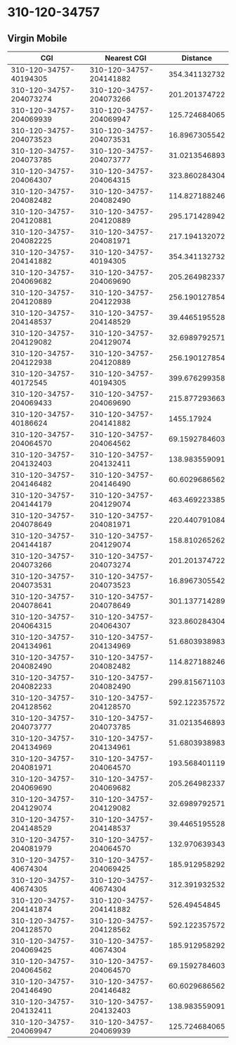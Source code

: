 # 310-120-34757
## Virgin Mobile


| CGI | Nearest CGI | Distance |
|-----|-------------|----------|
| 310-120-34757-40194305 | 310-120-34757-204141882 | 354.341132732 |
| 310-120-34757-204073274 | 310-120-34757-204073266 | 201.201374722 |
| 310-120-34757-204069939 | 310-120-34757-204069947 | 125.724684065 |
| 310-120-34757-204073523 | 310-120-34757-204073531 | 16.8967305542 |
| 310-120-34757-204073785 | 310-120-34757-204073777 | 31.0213546893 |
| 310-120-34757-204064307 | 310-120-34757-204064315 | 323.860284304 |
| 310-120-34757-204082482 | 310-120-34757-204082490 | 114.827188246 |
| 310-120-34757-204120881 | 310-120-34757-204120889 | 295.171428942 |
| 310-120-34757-204082225 | 310-120-34757-204081971 | 217.194132072 |
| 310-120-34757-204141882 | 310-120-34757-40194305 | 354.341132732 |
| 310-120-34757-204069682 | 310-120-34757-204069690 | 205.264982337 |
| 310-120-34757-204120889 | 310-120-34757-204122938 | 256.190127854 |
| 310-120-34757-204148537 | 310-120-34757-204148529 | 39.4465195528 |
| 310-120-34757-204129082 | 310-120-34757-204129074 | 32.6989792571 |
| 310-120-34757-204122938 | 310-120-34757-204120889 | 256.190127854 |
| 310-120-34757-40172545 | 310-120-34757-40194305 | 399.676299358 |
| 310-120-34757-204069433 | 310-120-34757-204069690 | 215.877293663 |
| 310-120-34757-40186624 | 310-120-34757-204141882 | 1455.17924 |
| 310-120-34757-204064570 | 310-120-34757-204064562 | 69.1592784603 |
| 310-120-34757-204132403 | 310-120-34757-204132411 | 138.983559091 |
| 310-120-34757-204146482 | 310-120-34757-204146490 | 60.6029686562 |
| 310-120-34757-204144179 | 310-120-34757-204129074 | 463.469223385 |
| 310-120-34757-204078649 | 310-120-34757-204081971 | 220.440791084 |
| 310-120-34757-204144187 | 310-120-34757-204129074 | 158.810265262 |
| 310-120-34757-204073266 | 310-120-34757-204073274 | 201.201374722 |
| 310-120-34757-204073531 | 310-120-34757-204073523 | 16.8967305542 |
| 310-120-34757-204078641 | 310-120-34757-204078649 | 301.137714289 |
| 310-120-34757-204064315 | 310-120-34757-204064307 | 323.860284304 |
| 310-120-34757-204134961 | 310-120-34757-204134969 | 51.6803938983 |
| 310-120-34757-204082490 | 310-120-34757-204082482 | 114.827188246 |
| 310-120-34757-204082233 | 310-120-34757-204082490 | 299.815671103 |
| 310-120-34757-204128562 | 310-120-34757-204128570 | 592.122357572 |
| 310-120-34757-204073777 | 310-120-34757-204073785 | 31.0213546893 |
| 310-120-34757-204134969 | 310-120-34757-204134961 | 51.6803938983 |
| 310-120-34757-204081971 | 310-120-34757-204064570 | 193.568401119 |
| 310-120-34757-204069690 | 310-120-34757-204069682 | 205.264982337 |
| 310-120-34757-204129074 | 310-120-34757-204129082 | 32.6989792571 |
| 310-120-34757-204148529 | 310-120-34757-204148537 | 39.4465195528 |
| 310-120-34757-204081979 | 310-120-34757-204064570 | 132.970639343 |
| 310-120-34757-40674304 | 310-120-34757-204069425 | 185.912958292 |
| 310-120-34757-40674305 | 310-120-34757-40674304 | 312.391932532 |
| 310-120-34757-204141874 | 310-120-34757-204141882 | 526.49454845 |
| 310-120-34757-204128570 | 310-120-34757-204128562 | 592.122357572 |
| 310-120-34757-204069425 | 310-120-34757-40674304 | 185.912958292 |
| 310-120-34757-204064562 | 310-120-34757-204064570 | 69.1592784603 |
| 310-120-34757-204146490 | 310-120-34757-204146482 | 60.6029686562 |
| 310-120-34757-204132411 | 310-120-34757-204132403 | 138.983559091 |
| 310-120-34757-204069947 | 310-120-34757-204069939 | 125.724684065 |
